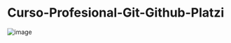 # Curso-Profesional-Git-Github-Platzi

![image](https://user-images.githubusercontent.com/53313625/176477681-deef7e77-4ba1-49aa-96a9-df88e3b62c89.png)
